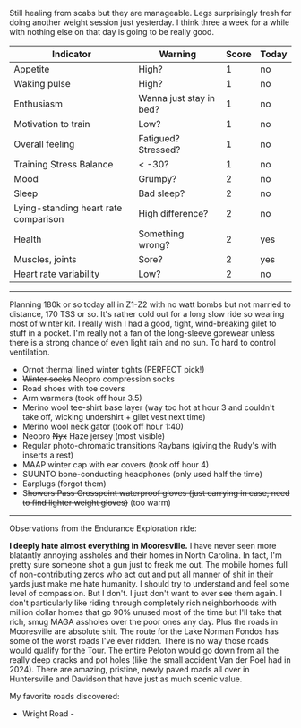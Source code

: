 Still healing from scabs but they are manageable. Legs surprisingly fresh for doing another weight session just yesterday. I think three a week for a while with nothing else on that day is going to be really good.

| Indicator                            | Warning                 | Score | Today |
| ------------------------------------ | ----------------------- | ----- | ----- |
| Appetite                             | High?                   | 1     | no    |
| Waking pulse                         | High?                   | 1     | no    |
| Enthusiasm                           | Wanna just stay in bed? | 1     | no    |
| Motivation to train                  | Low?                    | 1     | no    |
| Overall feeling                      | Fatigued? Stressed?     | 1     | no    |
| Training Stress Balance              | < -30?                  | 1     | no    |
| Mood                                 | Grumpy?                 | 2     | no    |
| Sleep                                | Bad sleep?              | 2     | no    |
| Lying-standing heart rate comparison | High difference?        | 2     | no    |
| Health                               | Something wrong?        | 2     | yes   |
| Muscles, joints                      | Sore?                   | 2     | yes   |
| Heart rate variability               | Low?                    | 2     | no    |

----

Planning 180k or so today all in Z1-Z2 with no watt bombs but not married to distance, 170 TSS or so. It's rather cold out for a long slow ride so wearing most of winter kit. I really wish I had a good, tight, wind-breaking gilet to stuff in a pocket. I'm really not a fan of the long-sleeve gorewear unless there is a strong chance of even light rain and no sun. To hard to control ventilation.

- Ornot thermal lined winter tights (PERFECT pick!)
- ~~Winter socks~~ Neopro compression socks
- Road shoes with toe covers
- Arm warmers (took off hour 3.5)
- Merino wool tee-shirt base layer (way too hot at hour 3 and couldn't take off, wicking undershirt + gilet vest next time)
- Merino wool neck gator (took off hour 1:40)
- Neopro ~~Nyx~~  Haze jersey (most visible)
- Regular photo-chromatic transitions Raybans (giving the Rudy's with inserts a rest)
- MAAP winter cap with ear covers (took off hour 4)
- SUUNTO bone-conducting headphones (only used half the time)
- ~~Earplugs~~ (forgot them)
- S~~howers Pass Crosspoint waterproof gloves (just carrying in case, need to find lighter weight gloves)~~ (too warm)

----

Observations from the Endurance Exploration ride:

**I deeply hate almost everything in Mooresville.** I have never seen more blatantly annoying assholes and their homes in North Carolina. In fact, I'm pretty sure someone shot a gun just to freak me out. The mobile homes full of non-contributing zeros who act out and put all manner of shit in their yards just make me hate humanity. I should try to understand and feel some level of compassion. But I don't. I just don't want to ever see them again. I don't particularly like riding through completely rich neighborhoods with million dollar homes that go 90% unused most of the time but I'll take that rich, smug MAGA assholes over the poor ones any day. Plus the roads in Mooresville are absolute shit. The route for the Lake Norman Fondos has some of the worst roads I've ever ridden. There is no way those roads would qualify for the Tour. The entire Peloton would go down from all the really deep cracks and pot holes (like the small accident Van der Poel had in 2024). There are amazing, pristine, newly paved roads all over in Huntersville and Davidson that have just as much scenic value.

My favorite roads discovered:
- Wright Road - 